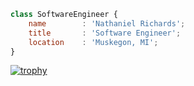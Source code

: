 ```js
class SoftwareEngineer {
    name        : 'Nathaniel Richards';
    title       : 'Software Engineer';
    location    : 'Muskegon, MI';
}
```

[![trophy](https://github-profile-trophy.vercel.app/?username=NateTheDev1)](https://github.com/ryo-ma/github-profile-trophy)
